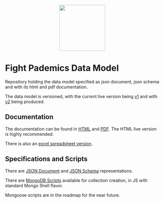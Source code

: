 <div style="text-align:center"><img src="" /></div>

<p align="center">
  <img width="150" height="150" src="https://scontent.fpet1-1.fna.fbcdn.net/v/t1.0-1/91397488_120087589636900_7236983386537984000_n.jpg?_nc_cat=110&_nc_sid=dbb9e7&_nc_oc=AQn7ohukMj_QASvuajKWQMsT4Qh3l4ca2TfJcR1yAkm6HDWwhdxl2CwRJcuBKmegtOlT5MH0FBjlGS-c2Vb2f65w&_nc_ht=scontent.fpet1-1.fna&oh=df1b3022c1fc626fdba3a7e3c4c8fede&oe=5EC0C3FE">
</p>

# Fight Pademics Data Model

Repository holding the data model specified as json document, json schema and with its html and pdf documentation.

The data model is versioned, with the current live version being [v1](/v1) and with [v2](/v2) being produced.

## Documentation

The documentation can be found in [HTML](/v2/docs/FightPademics_documentation.html) and [PDF](/v2/docs/FightPademics_documentation.pdf). The HTML live version is highly recommended.

There is also an [excel spreadsheet version](/v2/docs/FightPademics.xlsx).

## Specifications and Scripts

There are [JSON Document](/v2/scripts/JSON_Document) and [JSON Schema](/v2/scripts/JSON_Schema) representations.

There are [MongoDB Scripts](/v2/scripts/MongoDB_Script) available for collection creation, in JS with standard Mongo Shell flavor.

Mongoose scripts are in the roadmap for the near future.


